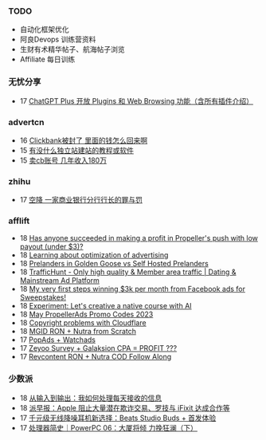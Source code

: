 ### TODO
-  自动化框架优化
-  阿良Devops 训练营资料
-  生财有术精华帖子、航海帖子浏览
-  Affiliate 每日训练

### 无忧分享
<!-- ruyo:START -->
-  17 [ChatGPT Plus 开放 Plugins 和 Web Browsing 功能（含所有插件介绍）](https://51.ruyo.net/18385.html)<!-- ruyo:END -->

### advertcn
<!-- advertcn:START -->
-  16 [Clickbank被封了  里面的钱怎么回来啊](https://www.advertcn.com/forum.php?mod=viewthread&tid=110388)
-  15 [有没什么独立站建站的教程或软件](https://www.advertcn.com/forum.php?mod=viewthread&tid=110381)
-  15 [卖cb账号 几年收入180万](https://www.advertcn.com/forum.php?mod=viewthread&tid=110375)<!-- advertcn:END -->

### zhihu
<!-- zhihu:START -->
-  17 [空降 一家商业银行分行行长的罪与罚](http://zhuanlan.zhihu.com/p/629656591?utm_campaign=rss&utm_medium=rss&utm_source=rss&utm_content=title)<!-- zhihu:END -->

### afflift
<!-- afflift:START -->
-  18 [Has anyone succeeded in making a profit in Propeller&#39;s push with low payout &lpar;under $3&rpar;?](https://afflift.com/f/threads/has-anyone-succeeded-in-making-a-profit-in-propellers-push-with-low-payout-under-3.10952/)
-  18 [Learning about optimization of advertising](https://afflift.com/f/threads/learning-about-optimization-of-advertising.10927/)
-  18 [Prelanders in Golden Goose vs Self Hosted Prelanders](https://afflift.com/f/threads/prelanders-in-golden-goose-vs-self-hosted-prelanders.10377/)
-  18 [TrafficHunt - Only high quality &amp; Member area traffic | Dating &amp; Mainstream Ad Platform](https://afflift.com/f/threads/traffichunt-only-high-quality-member-area-traffic-dating-mainstream-ad-platform.10862/)
-  18 [My very first steps winning $3k per month from Facebook ads for Sweepstakes!](https://afflift.com/f/threads/my-very-first-steps-winning-3k-per-month-from-facebook-ads-for-sweepstakes.10941/)
-  18 [Experiment: Let&#39;s creative a native course with AI](https://afflift.com/f/threads/experiment-lets-creative-a-native-course-with-ai.10958/)
-  18 [May PropellerAds Promo Codes 2023](https://afflift.com/f/threads/may-propellerads-promo-codes-2023.10871/)
-  18 [Copyright problems with Cloudflare](https://afflift.com/f/threads/copyright-problems-with-cloudflare.10950/)
-  18 [MGID RON + Nutra from Scratch](https://afflift.com/f/threads/mgid-ron-nutra-from-scratch.10949/)
-  17 [PopAds + Watchads](https://afflift.com/f/threads/popads-watchads.10957/)
-  17 [Zeyoo Survey + Galaksion CPA = PROFIT ???](https://afflift.com/f/threads/zeyoo-survey-galaksion-cpa-profit.10574/)
-  17 [Revcontent RON + Nutra COD Follow Along](https://afflift.com/f/threads/revcontent-ron-nutra-cod-follow-along.10896/)<!-- afflift:END -->

### 少数派
<!-- sspai:START -->
-  18 [从输入到输出：我如何处理每天接收的信息](https://sspai.com/post/79792)
-  18 [派早报：Apple 阻止大量潜在欺诈交易、罗技与 iFixit 达成合作等](https://sspai.com/post/79879)
-  17 [千元级无线降噪耳机新选择：Beats Studio Buds + 首发体验](https://sspai.com/post/79845)
-  17 [处理器简史｜PowerPC 06：大厦将倾 力挽狂澜（下）](https://sspai.com/prime/story/sv-anecdotes-13)<!-- sspai:END -->
